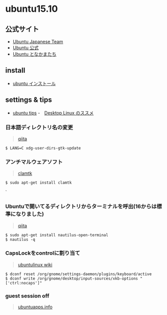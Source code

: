 ubuntu15.10
===========

公式サイト
---------

- [Ubuntu Japanese Team](https://www.ubuntulinux.jp)
- [Ubuntu 公式](www.ubuntu.com)
- [Ubuntu となかまたち](http://ubuntujp.jimdo.com/)

install
-------

- [ubuntu インストール](https://www.google.co.jp/webhp?sourceid=chrome-instant&ion=1&espv=2&ie=UTF-8#q=ubuntu%20%E3%82%A4%E3%83%B3%E3%82%B9%E3%83%88%E3%83%BC%E3%83%AB)


settings & tips
--------

- [ubuntu tips](https://wiki.ubuntulinux.jp/UbuntuTips)
-　[Desktop Linux のススメ](http://desktop-linux.namakemono345.com/clamtk-ubuntu-gnome-16-04/)

### 日本語ディレクトリ名の変更
> [qiita](http://qiita.com/taiko19xx/items/d1a001bfc25245b91354)

```
$ LANG=C xdg-user-dirs-gtk-update
```

### アンチマルウェアソフト
> [clamtk](http://desktop-linux.namakemono345.com/clamtk-ubuntu-gnome-16-04/)

```
$ sudo apt-get install clamtk
```
`

### Ubuntuで開いてるディレクトリからターミナルを呼出(16からは標準になりました)
> [qiita](http://qiita.com/niusounds/items/40b48f7aa2d0f2a7be56)

```
$ sudo apt-get install nautilus-open-terminal
$ nautilus -q
```

### CapsLockをcontrolに割り当て
> [ubuntulinux wiki](https://wiki.ubuntulinux.jp/UbuntuTips/Desktop/HowToSetCapsLockAsCtrl)

```
$ dconf reset /org/gnome/settings-daemon/plugins/keyboard/active
$ dconf write /org/gnome/desktop/input-sources/xkb-options "['ctrl:nocaps']"
``` 


### guest session off

> [ubuntuapps.info](http://ubuntuapps.info/blog-entry-635.html)
